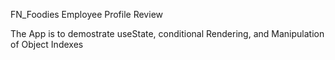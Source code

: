 FN_Foodies Employee Profile Review 

The App is to demostrate useState, conditional Rendering, and Manipulation of Object Indexes
